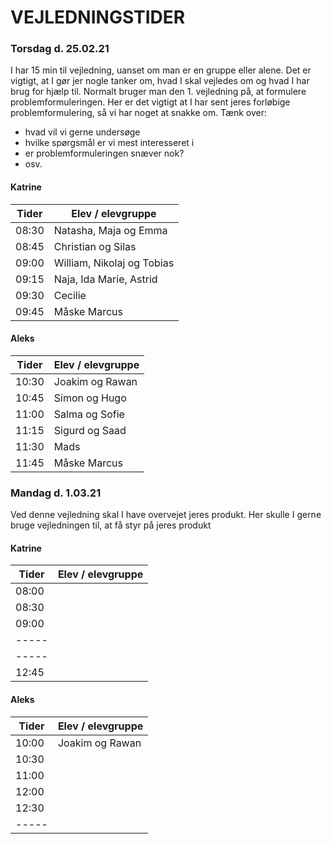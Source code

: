 # VEJLEDNINGSTIDER

### Torsdag d. 25.02.21
I har 15 min til vejledning, uanset om man er en gruppe eller alene. Det er vigtigt, at I gør jer nogle tanker om, hvad I skal vejledes om og hvad I har brug for hjælp til.
Normalt bruger man den 1. vejledning på, at formulere problemformuleringen. Her er det vigtigt at I har sent jeres forløbige problemformulering, så vi har noget at snakke om. 
Tænk over:
- hvad vil vi gerne undersøge
- hvilke spørgsmål er vi mest interesseret i
- er problemformuleringen snæver nok?
- osv.


#### Katrine

| Tider  | Elev / elevgruppe |
|--------|-------------------|
|  08:30 |  Natasha, Maja og Emma                 |
|  08:45 |           Christian og Silas        |
|  09:00 |       William, Nikolaj og Tobias            |
|  09:15 | Naja, Ida Marie, Astrid               |
|  09:30 |       Cecilie            |
|  09:45 |  Måske Marcus       |

#### Aleks

| Tider  | Elev / elevgruppe |
|--------|-------------------|
|  10:30 |   Joakim og Rawan               |
|  10:45 |    Simon og Hugo               |
|  11:00 |   Salma og Sofie                |
|  11:15 |      Sigurd og Saad             |
|  11:30 |       Mads            |
|  11:45 |  Måske Marcus            |


### Mandag d. 1.03.21
Ved denne vejledning skal I have overvejet jeres produkt. Her skulle I gerne bruge vejledningen til, at få styr på jeres produkt

#### Katrine

| Tider  | Elev / elevgruppe |
|--------|-------------------|
|  08:00 |                   |
|  08:30 |                   |
|  09:00 |                   |
|  ----- |                   |
|  ----- |                   |
|  12:45 |                   |

#### Aleks

| Tider  | Elev / elevgruppe |
|--------|-------------------|
|  10:00 |  Joakim og Rawan                 |
|  10:30 |                   |
|  11:00 |                   |
|  12:00 |                   |
|  12:30 |                   |
|  ----- |                   |

